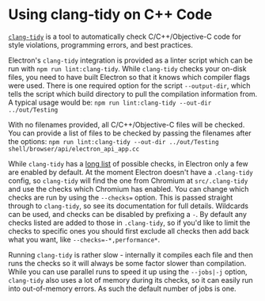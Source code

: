 # Using clang-tidy on C++ Code
 
[`clang-tidy`](https://clang.llvm.org/extra/clang-tidy/) is a tool to
automatically check C/C++/Objective-C code for style violations, programming
errors, and best practices.

Electron's `clang-tidy` integration is provided as a linter script which can
be run with `npm run lint:clang-tidy`. While `clang-tidy` checks your on-disk
files, you need to have built Electron so that it knows which compiler flags
were used. There is one required option for the script `--output-dir`, which
tells the script which build directory to pull the compilation information
from. A typical usage would be:
`npm run lint:clang-tidy --out-dir ../out/Testing`

With no filenames provided, all C/C++/Objective-C files will be checked.
You can provide a list of files to be checked by passing the filenames after
the options:
`npm run lint:clang-tidy --out-dir ../out/Testing shell/browser/api/electron_api_app.cc`

While `clang-tidy` has a
[long list](https://clang.llvm.org/extra/clang-tidy/checks/list.html)
of possible checks, in Electron only a few are enabled by default. At the
moment Electron doesn't have a `.clang-tidy` config, so `clang-tidy` will
find the one from Chromium at `src/.clang-tidy` and use the checks which
Chromium has enabled. You can change which checks are run by using the
`--checks=` option. This is passed straight through to `clang-tidy`, so see
its documentation for full details. Wildcards can be used, and checks can
be disabled by prefixing a `-`. By default any checks listed are added to
those in `.clang-tidy`, so if you'd like to limit the checks to specific
ones you should first exclude all checks then add back what you want, like
`--checks=-*,performance*`.

Running `clang-tidy` is rather slow - internally it compiles each file and
then runs the checks so it will always be some factor slower than compilation.
While you can use parallel runs to speed it up using the `--jobs|-j` option,
`clang-tidy` also uses a lot of memory during its checks, so it can easily
run into out-of-memory errors. As such the default number of jobs is one.
